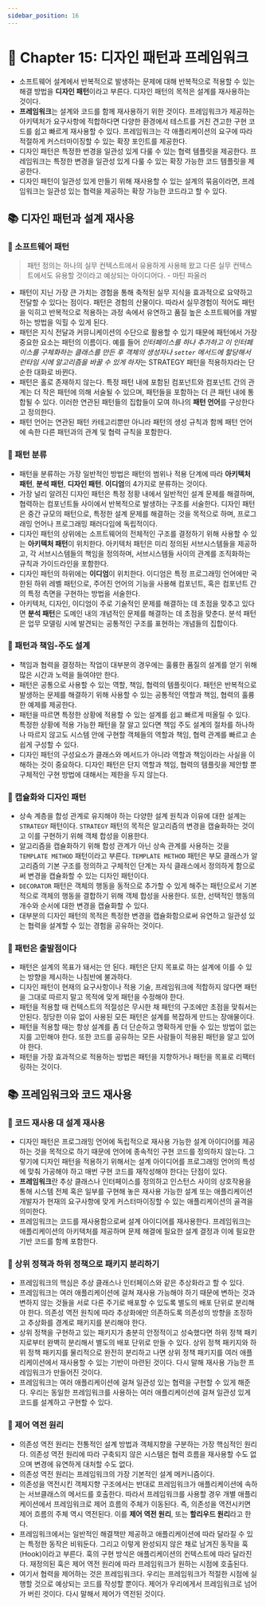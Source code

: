 ```yaml
---
sidebar_position: 16
---
```


# 🌈 Chapter 15: 디자인 패턴과 프레임워크

- 소프트웨어 설계에서 반복적으로 발생하는 문제에 대해 반복적으로 적용할 수 있는 해결 방법을 **디자인 패턴**이라고 부른다. 디자인 패턴의 목적은 설계를 재사용하는 것이다.
- **프레임워크**는 설계와 코드를 함께 재사용하기 위한 것이다. 프레임워크가 제공하는 아키텍처가 요구사항에 적합하다면 다양한 환경에서 테스트를 거친 견고한 구현 코드를 쉽고 빠르게 재사용할 수 있다. 프레임워크는 각 애플리케이션의 요구에 따라 적절하게 커스터마이징할 수 있는 확장 포인트를 제공한다.
- 디자인 패턴은 특정한 번경을 일관성 있게 다룰 수 있는 협력 템플릿을 제공한다. 프레임워크는 특정한 변경을 일관성 있게 다룰 수 있는 확장 가능한 코드 템플릿을 제공한다.
- 디자인 패턴이 일관성 있게 만들기 위해 재사용할 수 있는 설계의 묶음이라면, 프레임워크는 일관성 있는 협력을 제공하는 확장 가능한 코드라고 할 수 있다.

## 📚 디자인 패턴과 설계 재사용

### 🎈 소프트웨어 패턴

> 패턴 정의는 하나의 실무 컨텍스트에서 유용하게 사용해 왔고 다른 실무 컨텍스트에서도 유용할 것이라고 예상되는 아이디어다. - 마틴 파울러

- 패턴이 지닌 가장 큰 가치는 경험을 통해 축적된 실무 지식을 효과적으로 요약하고 전달할 수 있다는 점이다. 패턴은 경험의 산물이다. 따라서 실무경험이 적어도 패턴을 익히고 반복적으로 적용하는 과정 속에서 유연하고 품질 높은 소프트웨어를 개발하는 방법을 익힐 수 있게 된다.
- 패턴은 지식 전달과 커뮤니케이션의 수단으로 활용할 수 있기 때문에 패턴에서 가장 중요한 요소는 패턴의 이름이다. 예를 들어 *인터페이스를 하나 추가하고 이 인터페이스를 구체화하는 클래스를 만든 후 객체의 생성자나 `setter` 메서드에 할당해서 런타임 시에 알고리즘을 바꿀 수 있게 하자*는 STRATEGY 패턴을 적용하자라는 단순한 대화로 바뀐다.
- 패턴은 홀로 존재하지 않는다. 특정 패턴 내에 포함된 컴포넌트와 컴포넌트 간의 관계는 더 작은 패턴에 의해 서술될 수 있으며, 패턴들을 포함하는 더 큰 패턴 내에 통합될 수 있다. 이러한 연관된 패턴들의 집합들이 모여 하나의 **패턴 언어**를 구상한다고 정의한다.
- 패턴 언어는 연관된 패턴 카테고리뿐만 아니라 패턴의 생성 규칙과 함께 패턴 언어에 속한 다른 패턴과의 관계 및 협력 규칙을 포함한다.

### 🎈 패턴 분류
- 패턴을 분류하는 가장 일반적인 방법은 패턴의 범위나 적용 단계에 따라 **아키텍처 패턴**, **분석 패턴**, **디자인 패턴**. **이디엄**의 4가지로 분류하는 것이다.
- 가장 널리 알려진 디자인 패턴은 특정 정황 내에서 일반적인 설계 문제를 해결하며, 협력하는 컴포넌트들 사이에서 반복적으로 발생하는 구조를 서술한다. 디자인 패턴은 중간 규모의 패턴으로, 특정한 설계 문제를 해결하는 것을 목적으로 하며, 프로그래밍 언어나 프로그래밍 패러다임에 독립적이다.
- 디자인 패턴의 상위에는 소프트웨어의 전체적인 구조를 결정하기 위해 사용할 수 있는 **아키텍처 패턴**이 위치한다. 아키텍처 패턴은 미리 정의된 서브시스템들을 제공하고, 각 서브시스템들의 책임을 정의하며, 서브시스템들 사이의 관계를 조직화하는 규칙과 가이드라인을 포함한다.
- 디자인 패턴의 하위에는 **이디엄**이 위치한다. 이디엄은 특정 프로그래밍 언어에만 국한된 하위 레벨 패턴으로, 주어진 언어의 기능을 사용해 컴포넌트, 혹은 컴포넌트 간의 특정 측면을 구현하는 방법을 서술한다.
- 아키텍처, 디자인, 이디엄이 주로 기술적인 문제를 해결하는 데 초점을 맞추고 있다면 **분석 패턴**은 도메인 내의 개념적인 문제를 해결하는 데 초점을 맞춘다. 분석 패턴은 업무 모델링 시에 발견되는 공통적인 구조를 표현하는 개념들의 집합이다.

### 🎈 패턴과 책임-주도 설계
- 책임과 협력을 결정하는 작업이 대부분의 경우에는 훌륭한 품질의 설계를 얻기 위해 많은 시간과 노력을 들여야만 한다.
- 패턴은 공통으로 사용할 수 있는 역할, 책임, 협력의 템플릿이다. 패턴은 반복적으로 발생하는 문제를 해결하기 위해 사용할 수 있는 공통적인 역할과 책임, 협력의 훌륭한 예제를 제공한다.
- 패턴을 따르면 특정한 상황에 적용할 수 있는 설계를 쉽고 빠르게 떠올릴 수 있다. 특정한 상황에 적용 가능한 패턴을 잘 알고 있다면 책임 주도 설계의 절차를 하나하나 따르지 않고도 시스템 안에 구현할 객체들의 역할과 책임, 협력 관계를 빠르고 손쉽게 구성할 수 있다.
- 디자인 패턴의 구성요소가 클래스와 메서드가 아니라 역할과 책임이라는 사실을 이해하는 것이 중요하다. 디자인 패턴은 단지 역할과 책임, 협력의 템플릿을 제안할 뿐 구체적인 구현 방법에 대해서는 제한을 두지 않는다.

### 🎈 캡슐화와 디자인 패턴
- 상속 계층을 합성 관계로 유지해야 하는 다양한 설계 원칙과 이유에 대한 설계는 `STRATEGY` 패턴이다. `STRATEGY` 패턴의 목적은 알고리즘의 변경을 캡슐화하는 것이고 이를 구현하기 위해 객체 합성을 이용한다.
- 알고리즘을 캡슐화하기 위해 합성 관계가 아닌 상속 관계를 사용하는 것을 `TEMPLATE METHOD` 패턴이라고 부른다. `TEMPLATE METHOD` 패턴은 부모 클래스가 알고리즘의 기본 구조를 정의하고 구체적인 단계는 자식 클래스에서 정의하게 함으로써 변경을 캡슐화할 수 있는 디자인 패턴이다.
- `DECORATOR` 패턴은 객체의 행동을 동적으로 추가할 수 있게 해주는 패턴으로서 기본적으로 객체의 행동을 결합하기 위해 객체 합성을 사용한다. 또한, 선택적인 행동의 개수와 순서에 대한 변경을 캡슐화할 수 있다.
- 대부분의 디자인 패턴의 목적은 특정한 변경을 캡슐화함으로써 유연하고 일관성 있는 협력을 설계할 수 있는 경험을 공유하는 것이다.

### 🎈 패턴은 출발점이다
- 패턴은 설계의 목표가 돼서는 안 된다. 패턴은 단지 목표로 하는 설계에 이를 수 있는 방향을 제시하는 나침반에 불과하다.
- 디자인 패턴이 현재의 요구사항이나 적용 기술, 프레임워크에 적합하지 않다면 패턴을 그대로 따르지 말고 목적에 맞게 패턴을 수정해야 한다.
- 패턴을 적용할 때 컨텍스트의 적절성은 무시한 채 패턴의 구조에만 초점을 맞춰서는 안된다. 정당한 이유 없이 사용된 모든 패턴은 설계를 복잡하게 만드는 장애물이다.
- 패턴을 적용할 때는 항상 설계를 좀 더 단순하고 명확하게 만들 수 있는 방법이 없는지를 고민해야 한다. 또한 코드를 공유하는 모든 사람들이 적용된 패턴을 알고 있어야 한다.
- 패턴을 가장 효과적으로 적용하는 방법은 패턴을 지향하거나 패턴을 목표로 리팩터링하는 것이다.

## 📚 프레임워크와 코드 재사용

### 🎈 코드 재사용 대 설계 재사용
- 디자인 패턴은 프로그래밍 언어에 독립적으로 재사용 가능한 설계 아이디어를 제공하는 것을 목적으로 하기 때문에 언어에 종속적인 구현 코드를 정의하지 않는다. 그렇기에 디자인 패턴을 적용하기 위해서는 설계 아이디어를 프로그래밍 언어의 특성에 맞춰 가공해야 하고 매번 구현 코드를 재작성해야 한다는 단점이 있다.
- **프레임워크**란 추상 클래스나 인터페이스를 정의하고 인스턴스 사이의 상호작용을 통해 시스템 전체 혹은 일부를 구현해 놓은 재사용 가능한 설계 또는 애플리케이션 개발자가 현재의 요구사항에 맞게 커스터마이징할 수 있는 애플리케이션의 골격을 의미한다.
- 프레임워크는 코드를 재사용함으로써 설계 아이디어를 재사용한다. 프레임워크는 애플리케이션의 아키텍처를 제공하며 문제 해결에 필요한 설계 결정과 이에 필요한 기반 코드를 함께 포함한다.

### 🎈 상위 정책과 하위 정책으로 패키지 분리하기
- 프레임워크의 핵심은 추상 클래스나 인터페이스와 같은 추상화라고 할 수 있다.
- 프레임워크는 여러 애플리케이션에 걸쳐 재사용 가능해야 하기 때문에 변하는 것과 변하지 않는 것들을 서로 다른 주기로 배포할 수 있도록 별도의 배포 단위로 분리해야 한다. 의존성 역전 원칙에 따라 추상화에만 의존하도록 의존성의 방향을 조정하고 추상화를 경계로 패키지를 분리해야 한다.
- 상위 정책을 구현하고 있는 패키지가 충분히 안정적이고 성숙했다면 하위 정책 패키지로부터 완벽히 분리해서 별도의 배포 단위로 만들 수 있다. 상위 정책 패키지와 하위 정책 패키지를 물리적으로 완전히 분리하고 나면 상위 정책 패키지를 여러 애플리케이션에서 재사용할 수 있는 기반이 마련된 것이다. 다시 말해 재사용 가능한 프레임워크가 만들어진 것이다.
- 프레임워크는 여러 애플리케이션에 걸쳐 일관성 있는 협력을 구현할 수 있게 해준다. 우리는 동일한 프레임워크를 사용하는 여러 애플리케이션에 걸쳐 일관성 있게 코드를 설계하고 구현할 수 있다.

### 🎈 제어 역전 원리
- 의존성 역전 원리는 전통적인 설계 방법과 객체지향을 구분하는 가장 핵심적인 원리다. 의존성 역전 원리에 따라 구축되지 않은 시스템은 협력 흐름을 재사용할 수도 없으며 변경에 유연하게 대처할 수도 없다.
- 의존성 역전 원리는 프레임워크의 가장 기본적인 설계 메커니즘이다.
- 의존성을 역전시킨 객체지향 구조에서는 반대로 프레임워크가 애플리케이션에 속하는 서브클래스의 메서드를 호출한다. 따라서 프레임워크를 사용할 경우 개별 애플리케이션에서 프레임워크로 제어 흐름의 주체가 이동된다. 즉, 의존성을 역전시키면 제어 흐름의 주체 역시 역전된다. 이를 **제어 역전 원리**, 또는 **할리우드 원리**라고 한다.
- 프레임워크에서는 일반적인 해결책만 제공하고 애플리케이션에 따라 달라질 수 있는 특정한 동작은 비워둔다. 그리고 이렇게 완성되지 않은 채로 남겨진 동작을 훅(Hook)이라고 부른다. 훅의 구현 방식은 애플리케이션의 컨텍스트에 따라 달라진다. 재정의된 훅은 제어 역전 원리에 따라 프레임워크가 원하는 시점에 호출된다.
- 여기서 협력을 제어하는 것은 프레임워크다. 우리는 프레임워크가 적절한 시점에 실행할 것으로 예상되는 코드를 작성할 뿐이다. 제어가 우리에게서 프레임워크로 넘어가 버린 것이다. 다시 말해서 제어가 역전된 것이다.
